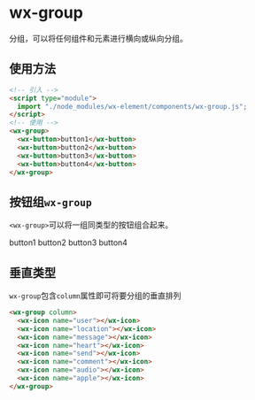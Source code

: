 # wx-group

分组，可以将任何组件和元素进行横向或纵向分组。

## 使用方法

```html
<!-- 引入 -->
<script type="module">
  import "./node_modules/wx-element/components/wx-group.js";
</script>
<!-- 使用 -->
<wx-group>
  <wx-button>button1</wx-button>
  <wx-button>button2</wx-button>
  <wx-button>button3</wx-button>
  <wx-button>button4</wx-button>
</wx-group>
```

## 按钮组`wx-group`

`<wx-group>`可以将一组同类型的按钮组合起来。

<wx-group>
    <wx-button>button1</wx-button>
    <wx-button>button2</wx-button>
    <wx-button>button3</wx-button>
    <wx-button>button4</wx-button>
</wx-group>
<p></p>

## 垂直类型

`wx-group`包含`column`属性即可将要分组的垂直排列

<wx-group column>
   <wx-icon name="user"></wx-icon>
  <wx-icon name="location"></wx-icon>
  <wx-icon name="message"></wx-icon>
  <wx-icon name="heart"></wx-icon>
  <wx-icon name="send"></wx-icon>
  <wx-icon name="comment"></wx-icon>
  <wx-icon name="audio"></wx-icon>
  <wx-icon name="apple"></wx-icon>
</wx-group>

```html
<wx-group column>
  <wx-icon name="user"></wx-icon>
  <wx-icon name="location"></wx-icon>
  <wx-icon name="message"></wx-icon>
  <wx-icon name="heart"></wx-icon>
  <wx-icon name="send"></wx-icon>
  <wx-icon name="comment"></wx-icon>
  <wx-icon name="audio"></wx-icon>
  <wx-icon name="apple"></wx-icon>
</wx-group>
```
